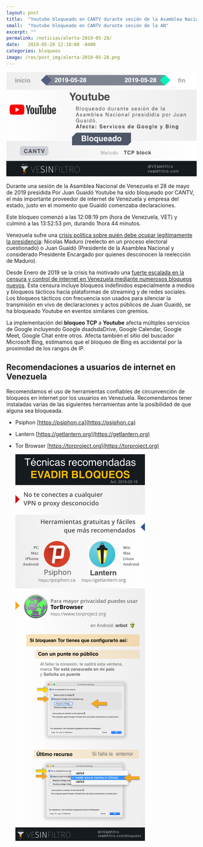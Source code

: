 ```yaml
---
layout: post
title:  "Youtube bloqueado en CANTV durante sesión de la Asamblea Nacional 2019-05-28"
small:  "Youtube bloqueado en CANTV durante sesión de la AN"
excerpt: ""
permalink: /noticias/alerta-2019-05-28/
date:   2019-05-28 12:10:00 -0400
categories: bloqueos
image: /res/post_img/alerta-2019-05-28.png
---
```


![Cover image](/res/post_img/alerta-2019-05-28.png)

Durante una sesión de la Asamblea Nacional de Venezuela el 28 de mayo de 2019 presidida Por Juan Guaidó Youtube ha sido bloqueado por CANTV, el más importante proveedor de internet de Venezuela y empresa del estado, justo en el momento que Guaidó comenzaba declaraciones.

Este bloqueo comenzó a las 12:08:19 pm (hora de Venezuela, VET) y culminó a las 13:52:53 pm, durando 1hora 44 minutos.

Venezuela sufre una [crisis política sobre quién debe ocupar legítimamente la presidencia](https://en.wikipedia.org/wiki/2019_Venezuelan_presidential_crisis): Nicolas Maduro (reelecto en un proceso electoral cuestionado) o Juan Guaidó (Presidente de la Asamblea Nacional y considerado Presidente Encargado por quienes desconocen la reelección de Maduro).

Desde Enero de 2019 se la crisis ha motivado una [fuerte escalada en la censura y control de internet en Venezuela mediante numerosos bloqueos nuevos](https://vesinfiltro.com/noticias/venezuela_bloquea_las_noticias-2019-05/). Esta censura incluye bloqueos indefinidos especialmente a medios y bloqueos tácticos hacia plataformas de streaming y de redes sociales. Los bloqueos tácticos con frecuencia son usados para silenciar la transmisión en vivo de declaraciones y actos públicos de Juan Guaidó, se ha bloqueado Youtube en eventos similares con gremios.

La implementación del **bloqueo TCP** a **Youtube** afecta múltiples servicios de Google incluyendo Google dsadsdaDrive, Google Calendar, Google Meet, Google Chat entre otros. Afecta también el sitio del buscador Microsoft Bing, estimamos que el bloqueo de Bing es accidental por la proximidad de los rangos de IP.

## Recomendaciones a usuarios de internet en Venezuela

Recomendamos el uso de herramientas confiables de circunvención de
bloqueos en internet por los usuarios en Venezuela. Recomendamos tener instaladas varias de las
siguientes herramientas ante la posibilidad de que alguna sea bloqueada.

-   Psiphon [https://psiphon.ca](https://psiphon.ca)

-   Lantern [https://getlantern.org](https://getlantern.org)

-   Tor Browser [https://torproject.org](https://torproject.org)

    ![](/res/img/tecnicas_evadir_bloqueos.png)
